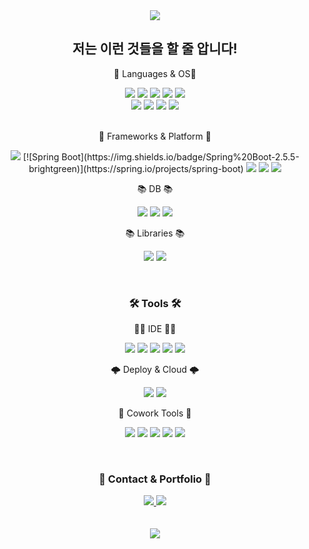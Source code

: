 <div align=center>
	<img src="https://capsule-render.vercel.app/api?type=waving&color=gradient&height=200&section=header&text=Donghyun's%20Github&fontSize=50" />
</div>
<div align=center>
	<h2>저는 이런 것들을 할 줄 압니다!</h2>
</div>
<div align="center">
	<p>💬 Languages & OS💬</p>
		<img src="https://img.shields.io/badge/Java-007396?style=flat&logo=Conda-Forge&logoColor=white" />
		<img src="https://img.shields.io/badge/Swift-F05138?style=flat&logo=Swift&logoColor=white" />
		<img src="https://img.shields.io/badge/Python-3776AB?style=flat&logo=Python&logoColor=white" />
		<img src="https://img.shields.io/badge/JavaScript-F7DF1E?style=flat&logo=JavaScript&logoColor=white" />
		<img src="https://img.shields.io/badge/Dart-0175C2?style=flat&logo=Dart&logoColor=white" />
	<br>
		<img src="https://img.shields.io/badge/R-276DC3?style=flat&logo=r&logoColor=white" />
	 	<img src="https://img.shields.io/badge/CSS-1572B6?style=flat&logo=CSS3&logoColor=white" />
		<img src="https://img.shields.io/badge/HTML-E34F26?style=flat&logo=HTML5&logoColor=white" />
		<img src="https://img.shields.io/badge/MacOS-000000?style=flat&logo=Macos&logoColor=white" />
	<br>
	<br>
	<p>🧱 Frameworks & Platform 🧱<p>
		<img src="https://img.shields.io/badge/Spring-6DB33F?style=flat&logo=Spring&logoColor=white" />
		[![Spring Boot](https://img.shields.io/badge/Spring%20Boot-2.5.5-brightgreen)](https://spring.io/projects/spring-boot)
		<img src="https://img.shields.io/badge/Flutter-02569B?style=flat&logo=Flutter&logoColor=white" />
		<img src="https://img.shields.io/badge/Flask-000000?style=flat&logo=FLask&logoColor=white" />
		<img src="https://img.shields.io/badge/Node.js-339933?style=flat&logo=Node.js&logoColor=white" />
	<br>
	<p>📚 DB 📚<p>
		<img src="https://img.shields.io/badge/Mysql-4479A1?style=flat&logo=Mysql&logoColor=white" />
		<img src="https://img.shields.io/badge/Sqlite-003B57?style=flat&logo=Sqlite&logoColor=white" />
		<img src="https://img.shields.io/badge/Firebase-FFCA28?style=flat&logo=Firebase&logoColor=white" />
	<br>
	<p>📚 Libraries 📚<p>
		<img src="https://img.shields.io/badge/jQuery-0769AD?style=flat&logo=jQuery&logoColor=white" />
		<img src="https://img.shields.io/badge/MyBatis-000000?style=flat&logo=twitter&logoColor=white" />
	<br>
</div>
<br>
<div align=center>
	<h3>🛠 Tools 🛠</h3>
</div>
<div align=center>
	<p> 🧑‍💻 IDE 🧑‍💻<p>
		<img src="https://img.shields.io/badge/Eclipse%20IDE-2C2255?style=flat&logo=EclipseIDE&logoColor=white" />
		<img src="https://img.shields.io/badge/Visual%20Studio%20Code-007ACC?style=flat&logo=VisualStudioCode&logoColor=white" />
		<img src="https://img.shields.io/badge/Xcode-147EFB?style=flat-square&logo=Xcode&logoColor=white"/>
		<img src="https://img.shields.io/badge/Anaconda-44A833?style=flat-square&logo=Anaconda&logoColor=white"/>
	  	<img src="https://img.shields.io/badge/Android%20Studio-3DDC84?style=flat-square&logo=Android%20Studio&logoColor=white"/>
	<br>
	<p> 🌩 Deploy & Cloud 🌩<p>
		<img src="https://img.shields.io/badge/Tomcat-F8DC75?style=flat&logo=ApacheTomcat&logoColor=white" />
		<img src="https://img.shields.io/badge/Docker-2496ED?style=flat&logo=Docker&logoColor=white" />
	<p> 🏢 Cowork Tools 🏢<p>
	  	<img src="https://img.shields.io/badge/GitHub-181717?style=flat-square&logo=GitHub&logoColor=white"/>
		<img src="https://img.shields.io/badge/Notion-181717?style=flat-square&logo=Notion&logoColor=white"/>
		<img src="https://img.shields.io/badge/Miro-050038?style=flat-square&logo=Miro&logoColor=white"/>
		<img src="https://img.shields.io/badge/Figma-F24E1E?style=flat-square&logo=Figma&logoColor=white"/>
		<img src="https://img.shields.io/badge/Slack-4A154B?style=flat-square&logo=Slack&logoColor=white"/>
	</p>
</div>
<br>
<div align=center>
	<h3>📱 Contact & Portfolio 📱</h3>
</div>
<div align=center>
	<a href="mailto:okh19941994@naver.com">
		<img src="https://img.shields.io/badge/Mail-30B980?style=for-the-badge&logo=Naver&logoColor=white" />
	</a>
	<a href="https://oh-kang.notion.site/05ebece9d4a94f328905a546473944cd?pvs=4">
		<img src="https://img.shields.io/badge/Notion-000000?style=for-the-badge&logo=Notion&logoColor=white" />
	</a>
	<br>
</div>
<br>
<br>
<div align=center>
	<!--Hits 설정 -->
<a href="https://github.com/Oh-Kang94">
	<img src="https://hits.seeyoufarm.com/api/count/incr/badge.svg?url=https%3A%2F%2Fgithub.com%2FOh-Kang94&count_bg=%2379C83D&title_bg=%23555555&icon=&icon_color=%23E7E7E7&title=hits&edge_flat=false"/>
</a>
</div align=center>

